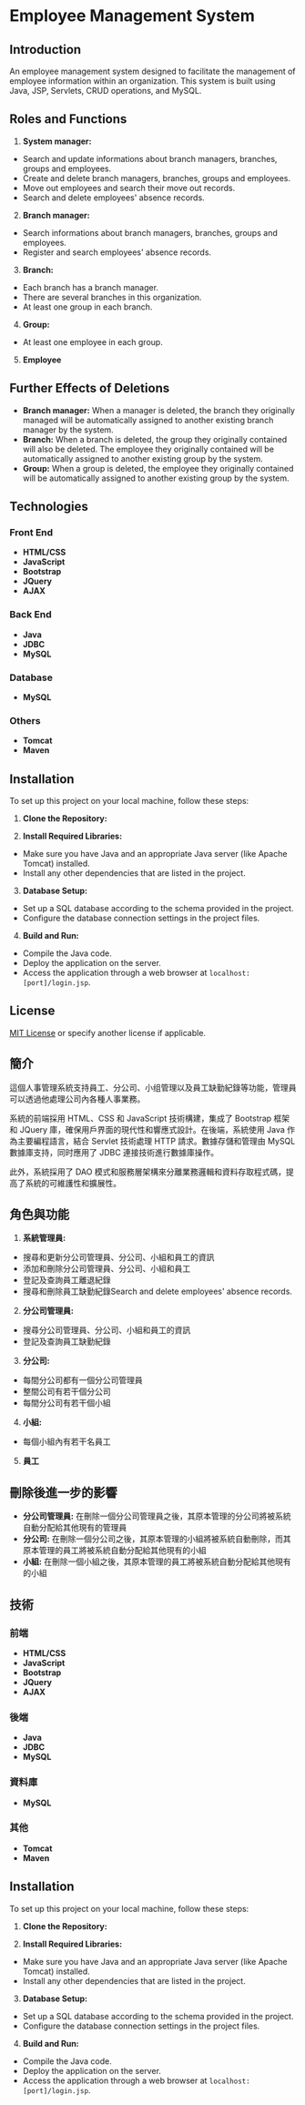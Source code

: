 # Employee Management System

## Introduction
An employee management system designed to facilitate the management of employee information within an organization. This system is built using Java, JSP, Servlets, CRUD operations, and MySQL.

## Roles and Functions
1. **System manager:**
- Search and update informations about branch managers, branches, groups and employees. 
- Create and delete branch managers, branches, groups and employees.
- Move out employees and search their move out records.
- Search and delete employees' absence records.

2. **Branch manager:**
- Search informations about branch managers, branches, groups and employees. 
- Register and search employees' absence records.

3. **Branch:**
- Each branch has a branch manager.
- There are several branches in this organization.
- At least one group in each branch.

4. **Group:**
- At least one employee in each group.

5. **Employee**

## Further Effects of Deletions
- **Branch manager:** When a manager is deleted, the branch they originally managed will be automatically assigned to another existing branch manager by the system.
- **Branch:** When a branch is deleted, the group they originally contained will also be deleted. The employee they originally contained will be automatically assigned to another existing group by the system.
- **Group:** When a group is deleted, the employee they originally contained will be automatically assigned to another existing group by the system.

## Technologies

### Front End
- **HTML/CSS**
- **JavaScript**
- **Bootstrap**
- **JQuery**
- **AJAX**

### Back End
- **Java**
- **JDBC**
- **MySQL**

### Database
- **MySQL**

### Others
- **Tomcat**
- **Maven**

## Installation
To set up this project on your local machine, follow these steps:

1. **Clone the Repository:**

2. **Install Required Libraries:**
- Make sure you have Java and an appropriate Java server (like Apache Tomcat) installed.
- Install any other dependencies that are listed in the project.

3. **Database Setup:**
- Set up a SQL database according to the schema provided in the project.
- Configure the database connection settings in the project files.

4. **Build and Run:**
- Compile the Java code.
- Deploy the application on the server.
- Access the application through a web browser at `localhost:[port]/login.jsp`.

## License
[MIT License](LICENSE) or specify another license if applicable.

## 簡介
這個人事管理系統支持員工、分公司、小组管理以及員工缺勤紀錄等功能，管理員可以透過他處理公司內各種人事業務。

系統的前端採用 HTML、CSS 和 JavaScript 技術構建，集成了 Bootstrap 框架和 JQuery 庫，確保用戶界面的現代性和響應式設計。在後端，系統使用 Java 作為主要編程語言，結合 Servlet 技術處理 HTTP 請求。數據存儲和管理由 MySQL 數據庫支持，同时應用了 JDBC 連接技術進行數據庫操作。

此外，系統採用了 DAO 模式和服務層架構來分離業務邏輯和資料存取程式碼，提高了系統的可維護性和擴展性。
## 角色與功能
1. **系統管理員:**
- 搜尋和更新分公司管理員、分公司、小組和員工的資訊 
- 添加和刪除分公司管理員、分公司、小組和員工
- 登記及查詢員工離退紀錄
- 搜尋和刪除員工缺勤紀錄Search and delete employees' absence records.

2. **分公司管理員:**
- 搜尋分公司管理員、分公司、小組和員工的資訊 
- 登記及查詢員工缺勤紀錄

3. **分公司:**
- 每間分公司都有一個分公司管理員
- 整間公司有若干個分公司
- 每間分公司有若干個小組

4. **小組:**
- 每個小組內有若干名員工

5. **員工**

## 刪除後進一步的影響
- **分公司管理員:** 在刪除一個分公司管理員之後，其原本管理的分公司將被系統自動分配給其他現有的管理員
- **分公司:** 在刪除一個分公司之後，其原本管理的小組將被系統自動刪除，而其原本管理的員工將被系統自動分配給其他現有的小組
- **小組:** 在刪除一個小組之後，其原本管理的員工將被系統自動分配給其他現有的小組

## 技術

### 前端
- **HTML/CSS**
- **JavaScript**
- **Bootstrap**
- **JQuery**
- **AJAX**

### 後端
- **Java**
- **JDBC**
- **MySQL**

### 資料庫
- **MySQL**

### 其他
- **Tomcat**
- **Maven**

## Installation
To set up this project on your local machine, follow these steps:

1. **Clone the Repository:**

2. **Install Required Libraries:**
- Make sure you have Java and an appropriate Java server (like Apache Tomcat) installed.
- Install any other dependencies that are listed in the project.

3. **Database Setup:**
- Set up a SQL database according to the schema provided in the project.
- Configure the database connection settings in the project files.

4. **Build and Run:**
- Compile the Java code.
- Deploy the application on the server.
- Access the application through a web browser at `localhost:[port]/login.jsp`.

